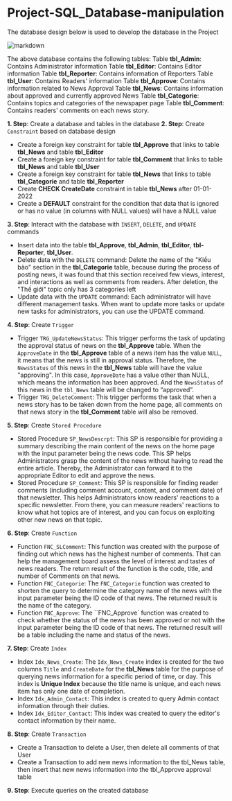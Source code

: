 # Project-SQL_Database-manipulation
The database design below is used to develop the database in the Project

![markdown](https://drive.google.com/file/d/1qzuWX-WNGKmLGj8-HuD12Oe-dpodbsWh/view?usp=sharing)

The above database contains the following tables:
Table **tbl_Admin**: Contains Administrator information
Table **tbl_Editor**: Contains Editor information
Table **tbl_Reporter**: Contains information of Reporters
Table **tbl_User**: Contains Readers' information
Table **tbl_Approve**: Contains information related to News Approval
Table **tbl_News**: Contains information about approved and currently approved News
Table **tbl_Categorie**: Contains topics and categories of the newspaper page
Table **tbl_Comment**: Contains readers' comments on each news story.

**1. Step**: Create a database and tables in the database
**2. Step**: Create `Constraint` based on database design
  * Create a foreign key constraint for table **tbl_Approve** that links to table **tbl_News** and table **tbl_Editor**
  * Create a foreign key constraint for table **tbl_Comment** that links to table **tbl_News** and table **tbl_User**
  * Create a foreign key constraint for table **tbl_News** that links to table **tbl_Categorie** and table **tbl_Reporter**
  * Create **CHECK CreateDate** constraint in table **tbl_News** after 01-01-2022
  * Create a **DEFAULT** constraint for the condition that data that is ignored or has no value (in columns with NULL values) will have a NULL value

**3. Step**: Interact with the database with `INSERT`, `DELETE`, and `UPDATE` commands
   * Insert data into the table **tbl_Approve**, **tbl_Admin**, **tbl_Editor**, **tbl-Reporter**, **tbl_User**.
   * Delete data with the `DELETE` command: Delete the name of the "Kiều bào" section in the **tbl_Categorie** table, because during the process of posting news, it was found that this section received few views, interest, and interactions as well as comments from readers. After deletion, the "Thế giới" topic only has 3 categories left
   * Update data with the `UPDATE` command: Each administrator will have different management tasks. When want to update more tasks or update new tasks for administrators, you can use the UPDATE command.

**4. Step**: Create `Trigger`
   * Trigger `TRG_UpdateNewsStatus`: This trigger performs the task of updating the approval status of news on the **tbl_Approve** table. When the `ApproveDate` in the **tbl_Approve** table of a news item has the value `NULL`, it means that the news is still in approval status. Therefore, the `NewsStatus` of this news in the **tbl_News** table will have the value "approving". In this case, `ApproveDate` has a value other than NULL, which means the information has been approved. And the `NewsStatus` of this news in the `tbl_News` table will be changed to “approved”.
   * Trigger `TRG_DeleteComment`: This trigger performs the task that when a news story has to be taken down from the home page, all comments on that news story in the **tbl_Comment** table will also be removed.
  
**5. Step**: Create `Stored Procedure`
   * Stored Procedure `SP_NewsDescrpt`: This SP is responsible for providing a summary describing the main content of the news on the home page with the input parameter being the news code. This SP helps Administrators grasp the content of the news without having to read the entire article. Thereby, the Administrator can forward it to the appropriate Editor to edit and approve the news.
   * Stored Procedure `SP_Comment`: This SP is responsible for finding reader comments (including comment account, content, and comment date) of that newsletter. This helps Administrators know readers' reactions to a specific newsletter. From there, you can measure readers' reactions to know what hot topics are of interest, and you can focus on exploiting other new news on that topic.
  
**6. Step**: Create `Function`
  * Function `FNC_SLComment`: This function was created with the purpose of finding out which news has the highest number of comments. That can help the management board assess the level of interest and tastes of news readers. The return result of the function is the code, title, and number of Comments on that news.
  * Function `FNC_Categorie`: The `FNC_Categorie` function was created to shorten the query to determine the category name of the news with the input parameter being the ID code of that news. The returned result is the name of the category.
  * Function `FNC_Approve`: The ``FNC_Approve` function was created to check whether the status of the news has been approved or not with the input parameter being the ID code of that news. The returned result will be a table including the name and status of the news.

**7. Step**: Create `Index`
   * Index `Idx_News_Create`: The `Idx_News_Create` index is created for the two columns `Title` and `CreateDate` for the **tbl_News** table for the purpose of querying news information for a specific period of time, or day. This index is **Unique Index** because the title name is unique, and each news item has only one date of completion.
   * Index `Idx_Admin_Contact`: This index is created to query Admin contact information through their duties.
   * Index `Idx_Editor_Contact`: This index was created to query the editor's contact information by their name.

**8. Step**: Create `Transaction`
   * Create a Transaction to delete a User, then delete all comments of that User
   * Create a Transaction to add new news information to the tbl_News table, then insert that new news information into the tbl_Approve approval table

**9. Step**: Execute queries on the created database
